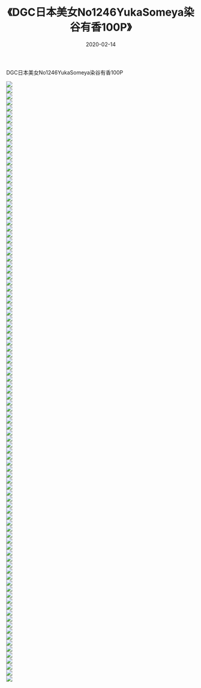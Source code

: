 ﻿---
layout: post
title:  《DGC日本美女No1246YukaSomeya染谷有香100P》
date:   2020-02-14
img: http://pic.660000.xyz/1:/性感/2020/DGC日本美女No1246YukaSomeya染谷有香100P/000.jpg
categories: [美女, 清纯, 唯美]
---

DGC日本美女No1246YukaSomeya染谷有香100P

  ![](http://pic.660000.xyz/1:/性感/2020/DGC日本美女No1246YukaSomeya染谷有香100P/001.jpg) <br> ![](http://pic.660000.xyz/1:/性感/2020/DGC日本美女No1246YukaSomeya染谷有香100P/002.jpg) <br> ![](http://pic.660000.xyz/1:/性感/2020/DGC日本美女No1246YukaSomeya染谷有香100P/003.jpg) <br> ![](http://pic.660000.xyz/1:/性感/2020/DGC日本美女No1246YukaSomeya染谷有香100P/004.jpg) <br> ![](http://pic.660000.xyz/1:/性感/2020/DGC日本美女No1246YukaSomeya染谷有香100P/005.jpg) <br> ![](http://pic.660000.xyz/1:/性感/2020/DGC日本美女No1246YukaSomeya染谷有香100P/006.jpg) <br> ![](http://pic.660000.xyz/1:/性感/2020/DGC日本美女No1246YukaSomeya染谷有香100P/007.jpg) <br> ![](http://pic.660000.xyz/1:/性感/2020/DGC日本美女No1246YukaSomeya染谷有香100P/008.jpg) <br> ![](http://pic.660000.xyz/1:/性感/2020/DGC日本美女No1246YukaSomeya染谷有香100P/009.jpg) <br> ![](http://pic.660000.xyz/1:/性感/2020/DGC日本美女No1246YukaSomeya染谷有香100P/010.jpg) <br> ![](http://pic.660000.xyz/1:/性感/2020/DGC日本美女No1246YukaSomeya染谷有香100P/011.jpg) <br> ![](http://pic.660000.xyz/1:/性感/2020/DGC日本美女No1246YukaSomeya染谷有香100P/012.jpg) <br> ![](http://pic.660000.xyz/1:/性感/2020/DGC日本美女No1246YukaSomeya染谷有香100P/013.jpg) <br> ![](http://pic.660000.xyz/1:/性感/2020/DGC日本美女No1246YukaSomeya染谷有香100P/014.jpg) <br> ![](http://pic.660000.xyz/1:/性感/2020/DGC日本美女No1246YukaSomeya染谷有香100P/015.jpg) <br> ![](http://pic.660000.xyz/1:/性感/2020/DGC日本美女No1246YukaSomeya染谷有香100P/016.jpg) <br> ![](http://pic.660000.xyz/1:/性感/2020/DGC日本美女No1246YukaSomeya染谷有香100P/017.jpg) <br> ![](http://pic.660000.xyz/1:/性感/2020/DGC日本美女No1246YukaSomeya染谷有香100P/018.jpg) <br> ![](http://pic.660000.xyz/1:/性感/2020/DGC日本美女No1246YukaSomeya染谷有香100P/019.jpg) <br> ![](http://pic.660000.xyz/1:/性感/2020/DGC日本美女No1246YukaSomeya染谷有香100P/020.jpg) <br> ![](http://pic.660000.xyz/1:/性感/2020/DGC日本美女No1246YukaSomeya染谷有香100P/021.jpg) <br> ![](http://pic.660000.xyz/1:/性感/2020/DGC日本美女No1246YukaSomeya染谷有香100P/022.jpg) <br> ![](http://pic.660000.xyz/1:/性感/2020/DGC日本美女No1246YukaSomeya染谷有香100P/023.jpg) <br> ![](http://pic.660000.xyz/1:/性感/2020/DGC日本美女No1246YukaSomeya染谷有香100P/024.jpg) <br> ![](http://pic.660000.xyz/1:/性感/2020/DGC日本美女No1246YukaSomeya染谷有香100P/025.jpg) <br> ![](http://pic.660000.xyz/1:/性感/2020/DGC日本美女No1246YukaSomeya染谷有香100P/026.jpg) <br> ![](http://pic.660000.xyz/1:/性感/2020/DGC日本美女No1246YukaSomeya染谷有香100P/027.jpg) <br> ![](http://pic.660000.xyz/1:/性感/2020/DGC日本美女No1246YukaSomeya染谷有香100P/028.jpg) <br> ![](http://pic.660000.xyz/1:/性感/2020/DGC日本美女No1246YukaSomeya染谷有香100P/029.jpg) <br> ![](http://pic.660000.xyz/1:/性感/2020/DGC日本美女No1246YukaSomeya染谷有香100P/030.jpg) <br> ![](http://pic.660000.xyz/1:/性感/2020/DGC日本美女No1246YukaSomeya染谷有香100P/031.jpg) <br> ![](http://pic.660000.xyz/1:/性感/2020/DGC日本美女No1246YukaSomeya染谷有香100P/032.jpg) <br> ![](http://pic.660000.xyz/1:/性感/2020/DGC日本美女No1246YukaSomeya染谷有香100P/033.jpg) <br> ![](http://pic.660000.xyz/1:/性感/2020/DGC日本美女No1246YukaSomeya染谷有香100P/034.jpg) <br> ![](http://pic.660000.xyz/1:/性感/2020/DGC日本美女No1246YukaSomeya染谷有香100P/035.jpg) <br> ![](http://pic.660000.xyz/1:/性感/2020/DGC日本美女No1246YukaSomeya染谷有香100P/036.jpg) <br> ![](http://pic.660000.xyz/1:/性感/2020/DGC日本美女No1246YukaSomeya染谷有香100P/037.jpg) <br> ![](http://pic.660000.xyz/1:/性感/2020/DGC日本美女No1246YukaSomeya染谷有香100P/038.jpg) <br> ![](http://pic.660000.xyz/1:/性感/2020/DGC日本美女No1246YukaSomeya染谷有香100P/039.jpg) <br> ![](http://pic.660000.xyz/1:/性感/2020/DGC日本美女No1246YukaSomeya染谷有香100P/040.jpg) <br> ![](http://pic.660000.xyz/1:/性感/2020/DGC日本美女No1246YukaSomeya染谷有香100P/041.jpg) <br> ![](http://pic.660000.xyz/1:/性感/2020/DGC日本美女No1246YukaSomeya染谷有香100P/042.jpg) <br> ![](http://pic.660000.xyz/1:/性感/2020/DGC日本美女No1246YukaSomeya染谷有香100P/043.jpg) <br> ![](http://pic.660000.xyz/1:/性感/2020/DGC日本美女No1246YukaSomeya染谷有香100P/044.jpg) <br> ![](http://pic.660000.xyz/1:/性感/2020/DGC日本美女No1246YukaSomeya染谷有香100P/045.jpg) <br> ![](http://pic.660000.xyz/1:/性感/2020/DGC日本美女No1246YukaSomeya染谷有香100P/046.jpg) <br> ![](http://pic.660000.xyz/1:/性感/2020/DGC日本美女No1246YukaSomeya染谷有香100P/047.jpg) <br> ![](http://pic.660000.xyz/1:/性感/2020/DGC日本美女No1246YukaSomeya染谷有香100P/048.jpg) <br> ![](http://pic.660000.xyz/1:/性感/2020/DGC日本美女No1246YukaSomeya染谷有香100P/049.jpg) <br> ![](http://pic.660000.xyz/1:/性感/2020/DGC日本美女No1246YukaSomeya染谷有香100P/050.jpg) <br> ![](http://pic.660000.xyz/1:/性感/2020/DGC日本美女No1246YukaSomeya染谷有香100P/051.jpg) <br> ![](http://pic.660000.xyz/1:/性感/2020/DGC日本美女No1246YukaSomeya染谷有香100P/052.jpg) <br> ![](http://pic.660000.xyz/1:/性感/2020/DGC日本美女No1246YukaSomeya染谷有香100P/053.jpg) <br> ![](http://pic.660000.xyz/1:/性感/2020/DGC日本美女No1246YukaSomeya染谷有香100P/054.jpg) <br> ![](http://pic.660000.xyz/1:/性感/2020/DGC日本美女No1246YukaSomeya染谷有香100P/055.jpg) <br> ![](http://pic.660000.xyz/1:/性感/2020/DGC日本美女No1246YukaSomeya染谷有香100P/056.jpg) <br> ![](http://pic.660000.xyz/1:/性感/2020/DGC日本美女No1246YukaSomeya染谷有香100P/057.jpg) <br> ![](http://pic.660000.xyz/1:/性感/2020/DGC日本美女No1246YukaSomeya染谷有香100P/058.jpg) <br> ![](http://pic.660000.xyz/1:/性感/2020/DGC日本美女No1246YukaSomeya染谷有香100P/059.jpg) <br> ![](http://pic.660000.xyz/1:/性感/2020/DGC日本美女No1246YukaSomeya染谷有香100P/060.jpg) <br> ![](http://pic.660000.xyz/1:/性感/2020/DGC日本美女No1246YukaSomeya染谷有香100P/061.jpg) <br> ![](http://pic.660000.xyz/1:/性感/2020/DGC日本美女No1246YukaSomeya染谷有香100P/062.jpg) <br> ![](http://pic.660000.xyz/1:/性感/2020/DGC日本美女No1246YukaSomeya染谷有香100P/063.jpg) <br> ![](http://pic.660000.xyz/1:/性感/2020/DGC日本美女No1246YukaSomeya染谷有香100P/064.jpg) <br> ![](http://pic.660000.xyz/1:/性感/2020/DGC日本美女No1246YukaSomeya染谷有香100P/065.jpg) <br> ![](http://pic.660000.xyz/1:/性感/2020/DGC日本美女No1246YukaSomeya染谷有香100P/066.jpg) <br> ![](http://pic.660000.xyz/1:/性感/2020/DGC日本美女No1246YukaSomeya染谷有香100P/067.jpg) <br> ![](http://pic.660000.xyz/1:/性感/2020/DGC日本美女No1246YukaSomeya染谷有香100P/068.jpg) <br> ![](http://pic.660000.xyz/1:/性感/2020/DGC日本美女No1246YukaSomeya染谷有香100P/069.jpg) <br> ![](http://pic.660000.xyz/1:/性感/2020/DGC日本美女No1246YukaSomeya染谷有香100P/070.jpg) <br> ![](http://pic.660000.xyz/1:/性感/2020/DGC日本美女No1246YukaSomeya染谷有香100P/071.jpg) <br> ![](http://pic.660000.xyz/1:/性感/2020/DGC日本美女No1246YukaSomeya染谷有香100P/072.jpg) <br> ![](http://pic.660000.xyz/1:/性感/2020/DGC日本美女No1246YukaSomeya染谷有香100P/073.jpg) <br> ![](http://pic.660000.xyz/1:/性感/2020/DGC日本美女No1246YukaSomeya染谷有香100P/074.jpg) <br> ![](http://pic.660000.xyz/1:/性感/2020/DGC日本美女No1246YukaSomeya染谷有香100P/075.jpg) <br> ![](http://pic.660000.xyz/1:/性感/2020/DGC日本美女No1246YukaSomeya染谷有香100P/076.jpg) <br> ![](http://pic.660000.xyz/1:/性感/2020/DGC日本美女No1246YukaSomeya染谷有香100P/077.jpg) <br> ![](http://pic.660000.xyz/1:/性感/2020/DGC日本美女No1246YukaSomeya染谷有香100P/078.jpg) <br> ![](http://pic.660000.xyz/1:/性感/2020/DGC日本美女No1246YukaSomeya染谷有香100P/079.jpg) <br> ![](http://pic.660000.xyz/1:/性感/2020/DGC日本美女No1246YukaSomeya染谷有香100P/080.jpg) <br> ![](http://pic.660000.xyz/1:/性感/2020/DGC日本美女No1246YukaSomeya染谷有香100P/081.jpg) <br> ![](http://pic.660000.xyz/1:/性感/2020/DGC日本美女No1246YukaSomeya染谷有香100P/082.jpg) <br> ![](http://pic.660000.xyz/1:/性感/2020/DGC日本美女No1246YukaSomeya染谷有香100P/083.jpg) <br> ![](http://pic.660000.xyz/1:/性感/2020/DGC日本美女No1246YukaSomeya染谷有香100P/084.jpg) <br> ![](http://pic.660000.xyz/1:/性感/2020/DGC日本美女No1246YukaSomeya染谷有香100P/085.jpg) <br> ![](http://pic.660000.xyz/1:/性感/2020/DGC日本美女No1246YukaSomeya染谷有香100P/086.jpg) <br> ![](http://pic.660000.xyz/1:/性感/2020/DGC日本美女No1246YukaSomeya染谷有香100P/087.jpg) <br> ![](http://pic.660000.xyz/1:/性感/2020/DGC日本美女No1246YukaSomeya染谷有香100P/088.jpg) <br> ![](http://pic.660000.xyz/1:/性感/2020/DGC日本美女No1246YukaSomeya染谷有香100P/089.jpg) <br> ![](http://pic.660000.xyz/1:/性感/2020/DGC日本美女No1246YukaSomeya染谷有香100P/090.jpg) <br> ![](http://pic.660000.xyz/1:/性感/2020/DGC日本美女No1246YukaSomeya染谷有香100P/091.jpg) <br> ![](http://pic.660000.xyz/1:/性感/2020/DGC日本美女No1246YukaSomeya染谷有香100P/092.jpg) <br> ![](http://pic.660000.xyz/1:/性感/2020/DGC日本美女No1246YukaSomeya染谷有香100P/093.jpg) <br> ![](http://pic.660000.xyz/1:/性感/2020/DGC日本美女No1246YukaSomeya染谷有香100P/094.jpg) <br> ![](http://pic.660000.xyz/1:/性感/2020/DGC日本美女No1246YukaSomeya染谷有香100P/095.jpg) <br> ![](http://pic.660000.xyz/1:/性感/2020/DGC日本美女No1246YukaSomeya染谷有香100P/096.jpg) <br> ![](http://pic.660000.xyz/1:/性感/2020/DGC日本美女No1246YukaSomeya染谷有香100P/097.jpg) <br> ![](http://pic.660000.xyz/1:/性感/2020/DGC日本美女No1246YukaSomeya染谷有香100P/098.jpg) <br> ![](http://pic.660000.xyz/1:/性感/2020/DGC日本美女No1246YukaSomeya染谷有香100P/099.jpg) <br> ![](http://pic.660000.xyz/1:/性感/2020/DGC日本美女No1246YukaSomeya染谷有香100P/100.jpg) <br>